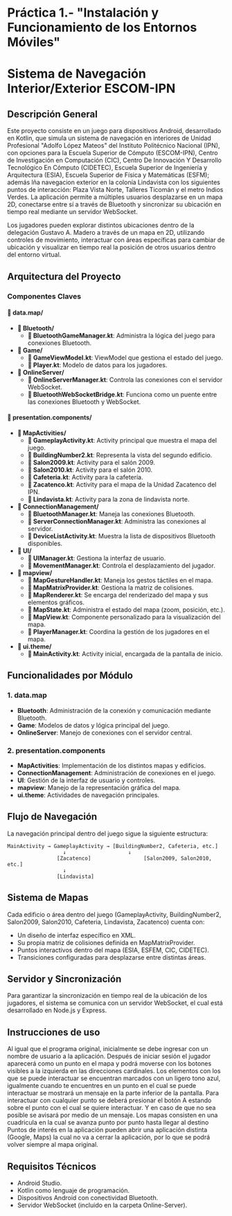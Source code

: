# Práctica 1.- "Instalación y Funcionamiento de los Entornos Móviles"
 

# Sistema de Navegación Interior/Exterior ESCOM-IPN  

## Descripción General  

Este proyecto consiste en un juego para dispositivos Android, desarrollado en Kotlin, que simula un sistema de navegación en interiores de Unidad Profesional "Adolfo López Mateos" del Instituto Politécnico Nacional (IPN), con opciones para la Escuela Superior de Cómputo (ESCOM-IPN), Centro de Investigación en Computación (CIC), Centro De Innovación Y Desarrollo Tecnológico En Cómputo (CIDETEC), Escuela Superior de Ingeniería y Arquitectura (ESIA), Escuela Superior de Física y Matemáticas (ESFM); además lña navegacion exterior en la colonía Lindavista con los siguientes puntos de interacción: Plaza Vista Norte, Talleres Ticomán y el metro Indios Verdes. La aplicación permite a múltiples usuarios desplazarse en un mapa 2D, conectarse entre sí a través de Bluetooth y sincronizar su ubicación en tiempo real mediante un servidor WebSocket.  

Los jugadores pueden explorar distintos ubicaciones dentro de la delegación Gustavo A. Madero a través de un mapa en 2D, utilizando controles de movimiento, interactuar con áreas específicas para cambiar de ubicación y visualizar en tiempo real la posición de otros usuarios dentro del entorno virtual.  

## Arquitectura del Proyecto  

### Componentes Claves  

#### 📁 data.map/  
- **📁 Bluetooth/**  
  - **📄 BluetoothGameManager.kt**: Administra la lógica del juego para conexiones Bluetooth.  
- **📁 Game/**  
  - **📄 GameViewModel.kt**: ViewModel que gestiona el estado del juego.  
  - **📄 Player.kt**: Modelo de datos para los jugadores.  
- **📁 OnlineServer/**  
  - **📄 OnlineServerManager.kt**: Controla las conexiones con el servidor WebSocket.  
  - **📄 BluetoothWebSocketBridge.kt**: Funciona como un puente entre las conexiones Bluetooth y WebSocket.  

#### 📁 presentation.components/  
- **📁 MapActivities/**  
  - **📄 GameplayActivity.kt**: Activity principal que muestra el mapa del juego.  
  - **📄 BuildingNumber2.kt**: Representa la vista del segundo edificio.  
  - **📄 Salon2009.kt**: Activity para el salón 2009.  
  - **📄 Salon2010.kt**: Activity para el salón 2010.  
  - **📄 Cafeteria.kt**: Activity para la cafetería.
  - **📄 Zacatenco.kt**: Activity para el mapa de la Unidad Zacatenco del IPN.
  - **📄 Lindavista.kt**: Activity para la zona de lindavista norte.   
- **📁 ConnectionManagement/**  
  - **📄 BluetoothManager.kt**: Maneja las conexiones Bluetooth.  
  - **📄 ServerConnectionManager.kt**: Administra las conexiones al servidor.  
  - **📄 DeviceListActivity.kt**: Muestra la lista de dispositivos Bluetooth disponibles.  
- **📁 UI/**  
  - **📄 UIManager.kt**: Gestiona la interfaz de usuario.  
  - **📄 MovementManager.kt**: Controla el desplazamiento del jugador.  
- **📁 mapview/**  
  - **📄 MapGestureHandler.kt**: Maneja los gestos táctiles en el mapa.  
  - **📄 MapMatrixProvider.kt**: Gestiona la matriz de colisiones.  
  - **📄 MapRenderer.kt**: Se encarga del renderizado del mapa y sus elementos gráficos.  
  - **📄 MapState.kt**: Administra el estado del mapa (zoom, posición, etc.).  
  - **📄 MapView.kt**: Componente personalizado para la visualización del mapa.  
  - **📄 PlayerManager.kt**: Coordina la gestión de los jugadores en el mapa.  
- **📁 ui.theme/**  
  - **📄 MainActivity.kt**: Activity inicial, encargada de la pantalla de inicio.  

## Funcionalidades por Módulo  

### 1. data.map  
- **Bluetooth**: Administración de la conexión y comunicación mediante Bluetooth.  
- **Game**: Modelos de datos y lógica principal del juego.  
- **OnlineServer**: Manejo de conexiones con el servidor central.  

### 2. presentation.components  
- **MapActivities**: Implementación de los distintos mapas y edificios.  
- **ConnectionManagement**: Administración de conexiones en el juego.  
- **UI**: Gestión de la interfaz de usuario y controles.  
- **mapview**: Manejo de la representación gráfica del mapa.  
- **ui.theme**: Actividades de navegación principales.  

## Flujo de Navegación  

La navegación principal dentro del juego sigue la siguiente estructura:  

```
MainActivity → GameplayActivity → [BuildingNumber2, Cafeteria, etc.]
                  ↓                    ↓
                [Zacatenco]                 [Salon2009, Salon2010, etc.]
                  ↓
                [Lindavista]
```  

## Sistema de Mapas  

Cada edificio o área dentro del juego (GameplayActivity, BuildingNumber2, Salon2009, Salon2010, Cafeteria, Lindavista, Zacatenco) cuenta con:  
- Un diseño de interfaz específico en XML.  
- Su propia matriz de colisiones definida en MapMatrixProvider.  
- Puntos interactivos dentro del mapa (ESIA, ESFEM, CIC, CIDETEC).  
- Transiciones configuradas para desplazarse entre distintas áreas.

## Servidor y Sincronización  

Para garantizar la sincronización en tiempo real de la ubicación de los jugadores, el sistema se comunica con un servidor WebSocket, el cual está desarrollado en Node.js y Express.  

## Instrucciones de uso 
Al igual que el programa original, inicialmente se debe ingresar con un nombre de usuario a la aplicación.
Después de iniciar sesión el jugador aparecerá como un punto en el mapa y podrá moverse con los botones visibles a la izquierda en las direcciones cardinales. Los elementos con los que se puede interactuar se encuentran marcados con un ligero tono azul, igualmente cuando te encuentres en un punto en el cual se puede interactuar se mostrará un mensaje en la parte inferior de la pantalla.
Para interactuar con cualquier punto se deberá presionar el botón A estando sobre el punto con el cual se quiere interactuar. Y en caso de que no sea posible se avisará por medio de un mensaje.
Los mapas consisten en una cuadricula en la cual se avanza punto por punto hasta llegar al destino
Puntos de interés en la aplicación pueden abrir una aplicación distinta (Google, Maps) la cual no va a cerrar la aplicación, por lo que se podrá volver siempre al mapa original.



## Requisitos Técnicos  

- Android Studio.  
- Kotlin como lenguaje de programación.  
- Dispositivos Android con conectividad Bluetooth.  
- Servidor WebSocket (incluido en la carpeta Online-Server).  
